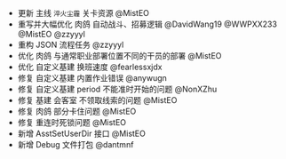 - 更新 主线 `淬火尘霾` 关卡资源 @MistEO
- 重写并大幅优化 肉鸽 自动战斗、招募逻辑 @DavidWang19 @WWPXX233 @MistEO @zzyyyl
- 重构 JSON 流程任务 @zzyyyl
- 优化 肉鸽 与通常职业部署位置不同的干员的部署 @MistEO
- 优化 自定义基建 换班速度 @fearlessxjdx
- 修复 自定义基建 内置作业错误 @anywugn
- 修复 自定义基建 period 不能准时开始的问题 @NonXZhu
- 修复 基建 会客室 不领取线索的问题 @MistEO
- 修复 肉鸽 部分卡住问题 @MistEO
- 修复 重连时死锁问题 @MistEO
- 新增 AsstSetUserDir 接口 @MistEO
- 新增 Debug 文件打包 @dantmnf
